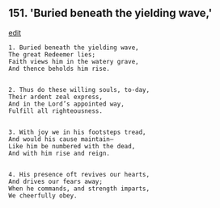 
## 151.  'Buried beneath the yielding wave,'
[edit](https://docs.google.com/document/d/1Lb%2DxpSdmt29XFEjWYamRnBkzKY0S0nt4/edit?mode=html)



    1. Buried beneath the yielding wave,
    The great Redeemer lies;
    Faith views him in the watery grave,
    And thence beholds him rise.


    2. Thus do these willing souls, to-day,
    Their ardent zeal express,
    And in the Lord’s appointed way,
    Fulfill all righteousness.


    3. With joy we in his footsteps tread,
    And would his cause maintain—
    Like him be numbered with the dead,
    And with him rise and reign.


    4. His presence oft revives our hearts,
    And drives our fears away;
    When he commands, and strength imparts,
    We cheerfully obey.
